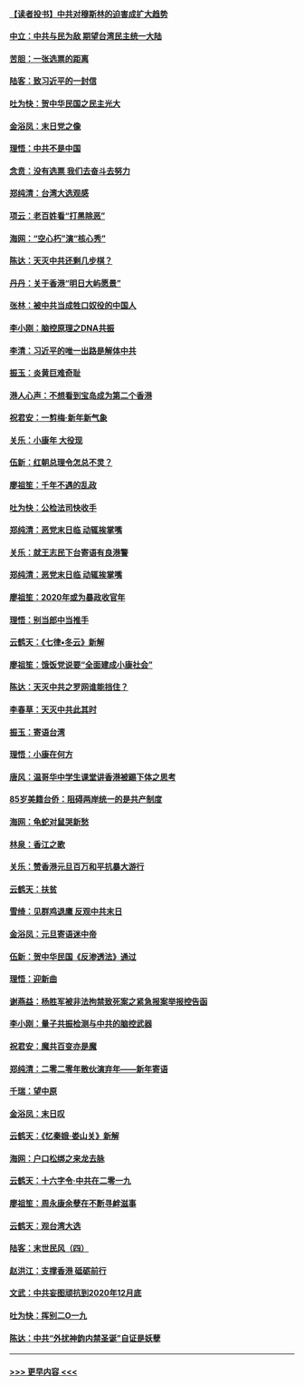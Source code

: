 #### [【读者投书】中共对穆斯林的迫害成扩大趋势](../pages/nsc993/n11791371.md?t=01151011) 
#### [中立：中共与民为敌 期望台湾民主统一大陆](../pages/nsc993/n11790392.md?t=01151011) 
#### [苦胆：一张选票的距离](../pages/nsc993/n11788914.md?t=01151011) 
#### [陆客：致习近平的一封信](../pages/nsc993/n11788867.md?t=01151011) 
#### [吐为快：贺中华民国之民主光大](../pages/nsc993/n11788618.md?t=01151011) 
#### [金浴凤：末日党之像](../pages/nsc993/n11787475.md?t=01151011) 
#### [理悟：中共不是中国](../pages/nsc993/n11787463.md?t=01151011) 
#### [念贲：没有选票  我们去奋斗去努力](../pages/nsc993/n11787398.md?t=01151011) 
#### [郑纯清：台湾大选观感](../pages/nsc993/n11786210.md?t=01151011) 
#### [项云：老百姓看“打黑除恶”](../pages/nsc993/n11785398.md?t=01151011) 
#### [海网：“空心朽”演“核心秀”](../pages/nsc993/n11783874.md?t=01151011) 
#### [陈达：天灭中共还剩几步棋？](../pages/nsc993/n11783719.md?t=01151011) 
#### [丹丹：关于香港“明日大屿愿景”](../pages/nsc993/n11783273.md?t=01151011) 
#### [张林：被中共当成牲口奴役的中国人](../pages/nsc993/n11782397.md?t=01151011) 
#### [李小刚：脑控原理之DNA共振](../pages/nsc993/n11780962.md?t=01151011) 
#### [李清：习近平的唯一出路是解体中共](../pages/nsc993/n11780866.md?t=01151011) 
#### [振玉：炎黄巨难奇耻](../pages/nsc993/n11779632.md?t=01151011) 
#### [港人心声：不想看到宝岛成为第二个香港](../pages/nsc993/n11778817.md?t=01151011) 
#### [祝君安：一剪梅‧新年新气象](../pages/nsc993/n11776340.md?t=01151011) 
#### [关乐：小康年 大役现](../pages/nsc993/n11774213.md?t=01151011) 
#### [伍新：红朝总理令怎总不灵？](../pages/nsc993/n11770813.md?t=01151011) 
#### [廖祖笙：千年不遇的乱政](../pages/nsc993/n11770373.md?t=01151011) 
#### [吐为快：公检法司快收手](../pages/nsc993/n11770359.md?t=01151011) 
#### [郑纯清：恶党末日临 动辄挨掌嘴](../pages/nsc993/n11769912.md?t=01151011) 
#### [关乐：就王志民下台寄语有良港警](../pages/nsc993/n11769903.md?t=01151011) 
#### [郑纯清：恶党末日临 动辄挨掌嘴](../pages/nsc993/n11769356.md?t=01151011) 
#### [廖祖笙：2020年或为暴政收官年](../pages/nsc993/n11768216.md?t=01151011) 
#### [理悟：别当郎中当推手](../pages/nsc993/n11768243.md?t=01151011) 
#### [云鹤天：《七律▪冬云》新解](../pages/nsc993/n11768204.md?t=01151011) 
#### [廖祖笙：饿饭党说要“全面建成小康社会”](../pages/nsc993/n11767482.md?t=01151011) 
#### [陈达：天灭中共之罗网谁能挡住？](../pages/nsc993/n11767465.md?t=01151011) 
#### [李春草：天灭中共此其时](../pages/nsc993/n11767452.md?t=01151011) 
#### [振玉：寄语台湾](../pages/nsc993/n11767432.md?t=01151011) 
#### [理悟：小康在何方](../pages/nsc993/n11767394.md?t=01151011) 
#### [唐风：温哥华中学生课堂讲香港被踢下体之思考](../pages/nsc993/n11766848.md?t=01151011) 
#### [85岁美籍台侨：阻碍两岸统一的是共产制度](../pages/nsc993/n11765043.md?t=01151011) 
#### [海网：龟蛇对鼠哭新愁](../pages/nsc993/n11764895.md?t=01151011) 
#### [林泉：香江之歌](../pages/nsc993/n11764415.md?t=01151011) 
#### [关乐：赞香港元旦百万和平抗暴大游行](../pages/nsc993/n11764382.md?t=01151011) 
#### [云鹤天：扶贫](../pages/nsc993/n11764245.md?t=01151011) 
#### [雪绮：见群鸡退鹰  反观中共末日](../pages/nsc993/n11762112.md?t=01151011) 
#### [金浴凤：元旦寄语迷中帝](../pages/nsc993/n11761788.md?t=01151011) 
#### [伍新：贺中华民国《反渗透法》通过](../pages/nsc993/n11761994.md?t=01151011) 
#### [理悟：迎新曲](../pages/nsc993/n11761152.md?t=01151011) 
#### [谢燕益：杨胜军被非法拘禁致死案之紧急报案举报控告函](../pages/nsc993/n11756134.md?t=01151011) 
#### [李小刚：量子共振检测与中共的脑控武器](../pages/nsc993/n11754518.md?t=01151011) 
#### [祝君安：魔共百变亦是魔](../pages/nsc993/n11754469.md?t=01151011) 
#### [郑纯清：二零二零年散伙演弃年——新年寄语](../pages/nsc993/n11754195.md?t=01151011) 
#### [千瑞：望中原](../pages/nsc993/n11754159.md?t=01151011) 
#### [金浴凤：末日叹](../pages/nsc993/n11752359.md?t=01151011) 
#### [云鹤天：《忆秦娥‧娄山关》新解](../pages/nsc993/n11752348.md?t=01151011) 
#### [海网：户口松绑之来龙去脉](../pages/nsc993/n11752328.md?t=01151011) 
#### [云鹤天：十六字令‧中共在二零一九](../pages/nsc993/n11752305.md?t=01151011) 
#### [廖祖笙：周永康余孽在不断寻衅滋事](../pages/nsc993/n11751013.md?t=01151011) 
#### [云鹤天：观台湾大选](../pages/nsc993/n11751007.md?t=01151011) 
#### [陆客：末世民风（四）](../pages/nsc993/n11749203.md?t=01151011) 
#### [赵洪江：支撑香港 砥砺前行](../pages/nsc993/n11748482.md?t=01151011) 
#### [文武：中共妄图顽抗到2020年12月底](../pages/nsc993/n11748446.md?t=01151011) 
#### [吐为快：挥别二O一九](../pages/nsc993/n11748411.md?t=01151011) 
#### [陈达：中共“外扰神韵内禁圣诞”自证是妖孽](../pages/nsc993/n11748226.md?t=01151011) 

----
#### [ >>> 更早内容 <<< ](../indexes/nsc993-earlier.md)
